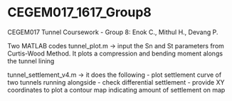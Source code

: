 # CEGEM017_1617_Group8
CEGEM017 Tunnel Coursework - Group 8: Enok C., Mithul H., Devang P.

Two MATLAB codes
tunnel_plot.m -> input the Sn and St parameters from Curtis-Wood Method. 
    It plots a compression and bending moment alongs the tunnel lining 

tunnel_settlement_v4.m -> it does the following
    - plot settlement curve of two tunnels running alongside
    - check differential settlement
    - provide XY coordinates to plot a contour map indicating amount of settlement on map
    
